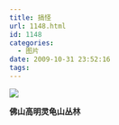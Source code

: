 ```yaml
---
title: 搞怪
url: 1148.html
id: 1148
categories:
  - 图片
date: 2009-10-31 23:52:16
tags:
---
```


![](http://photo.guolaijie.com/rooufer/attachments/month_0911/s2009112175257.jpg)  

**佛山高明灵龟山丛林**